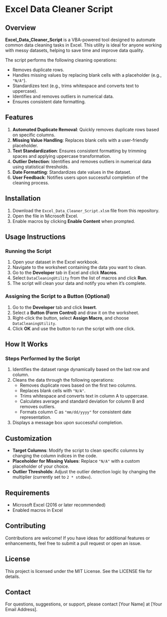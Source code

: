 # Excel Data Cleaner Script

## Overview
**Excel_Data_Cleaner_Script** is a VBA-powered tool designed to automate common data cleaning tasks in Excel. This utility is ideal for anyone working with messy datasets, helping to save time and improve data quality.

The script performs the following cleaning operations:
- Removes duplicate rows.
- Handles missing values by replacing blank cells with a placeholder (e.g., `"N/A"`).
- Standardizes text (e.g., trims whitespace and converts text to uppercase).
- Identifies and removes outliers in numerical data.
- Ensures consistent date formatting.

## Features
1. **Automated Duplicate Removal**: Quickly removes duplicate rows based on specific columns.
2. **Missing Value Handling**: Replaces blank cells with a user-friendly placeholder.
3. **Text Standardization**: Ensures consistent formatting by trimming spaces and applying uppercase transformation.
4. **Outlier Detection**: Identifies and removes outliers in numerical data using statistical thresholds.
5. **Date Formatting**: Standardizes date values in the dataset.
6. **User Feedback**: Notifies users upon successful completion of the cleaning process.

## Installation
1. Download the `Excel_Data_Cleaner_Script.xlsm` file from this repository.
2. Open the file in Microsoft Excel.
3. Enable macros by clicking **Enable Content** when prompted.

## Usage Instructions
### Running the Script
1. Open your dataset in the Excel workbook.
2. Navigate to the worksheet containing the data you want to clean.
3. Go to the **Developer** tab in Excel and click **Macros**.
4. Select `DataCleaningUtility` from the list of macros and click **Run**.
5. The script will clean your data and notify you when it’s complete.

### Assigning the Script to a Button (Optional)
1. Go to the **Developer** tab and click **Insert**.
2. Select a **Button (Form Control)** and draw it on the worksheet.
3. Right-click the button, select **Assign Macro**, and choose `DataCleaningUtility`.
4. Click **OK** and use the button to run the script with one click.

## How It Works
### Steps Performed by the Script
1. Identifies the dataset range dynamically based on the last row and column.
2. Cleans the data through the following operations:
   - Removes duplicate rows based on the first two columns.
   - Replaces blank cells with `"N/A"`.
   - Trims whitespace and converts text in column A to uppercase.
   - Calculates average and standard deviation for column B and removes outliers.
   - Formats column C as `"mm/dd/yyyy"` for consistent date representation.
3. Displays a message box upon successful completion.

## Customization
- **Target Columns**: Modify the script to clean specific columns by changing the column indices in the code.
- **Placeholder for Missing Values**: Replace `"N/A"` with a custom placeholder of your choice.
- **Outlier Thresholds**: Adjust the outlier detection logic by changing the multiplier (currently set to `2 * stdDev`).

## Requirements
- Microsoft Excel (2016 or later recommended)
- Enabled macros in Excel

## Contributing
Contributions are welcome! If you have ideas for additional features or enhancements, feel free to submit a pull request or open an issue.

## License
This project is licensed under the MIT License. See the LICENSE file for details.

## Contact
For questions, suggestions, or support, please contact [Your Name] at [Your Email Address].

